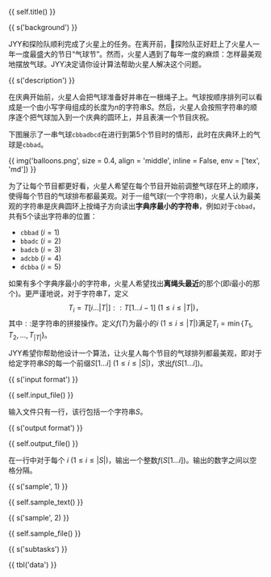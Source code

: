 {{ self.title() }}

{{ s('background') }}

JYY和探险队顺利完成了火星上的任务。在离开前，探险队正好赶上了火星人一年一度最盛大的节日“气球节”。然而，火星人遇到了每年一度的麻烦：怎样最美观地摆放气球。JYY决定请你设计算法帮助火星人解决这个问题。

{{ s('description') }}

在庆典开始前，火星人会把气球准备好并串在一根绳子上。气球按顺序排列可以看成是一个由小写字母组成的长度为$n$的字符串$S$。然后，火星人会按照字符串的顺序逐个把气球加入到一个庆典的圆环上，并且表演一个节目庆祝。

下图展示了一串气球`cbbadbcd`在进行到第5个节目时的情形，此时在庆典环上的气球是`cbbad`。

{{ img('balloons.png', size = 0.4, align = 'middle', inline = False, env = ['tex', 'md']) }}

为了让每个节目都更好看，火星人希望在每个节目开始前调整气球在环上的顺序，使得每个节目的气球排布都最美观。对于一组气球(一个字符串)，火星人认为最美观的字符串是庆典圆环上按绳子方向读出**字典序最小的字符串**，例如对于`cbbad`，共有5个读出字符串的位置：

* `cbbad` ($i=1$)
* `bbadc` ($i=2$)
* `badcb` ($i=3$)
* `adcbb` ($i=4$)
* `dcbba` ($i=5$)

如果有多个字典序最小的字符串，火星人希望找出**离绳头最近**的那个(即$i$最小的那个)。更严谨地说，对于字符串$T$，定义
$$T_i = T[i\ldots |T|] :: T[1\ldots i-1]\ (1\le i \le |T|)\textrm{，}$$
其中$::$是字符串的拼接操作。定义$f(T)$为最小的$i$ ($1\le i \le |T|$)满足$T_i = \min\{T_1,T_2,\ldots,T_{|T|}\}$。

JYY希望你帮助他设计一个算法，让火星人每个节目的气球排列都最美观，即对于给定字符串$S$的每一个前缀$S[1\ldots i]$ ($1\le i \le |S|$)，求出$f(S[1\ldots i])$。

{{ s('input format') }}

{{ self.input_file() }}

输入文件只有一行，该行包括一个字符串$S$。

{{ s('output format') }}

{{ self.output_file() }}

在一行中对于每个 $i$ ($1\le i\le |S|$)，输出一个整数$f(S[1\ldots i])$。输出的数字之间以空格分隔。

{{ s('sample', 1) }}

{{ self.sample_text() }}

{{ s('sample', 2) }}

{{ self.sample_file() }}


{{ s('subtasks') }}

{{ tbl('data') }}

